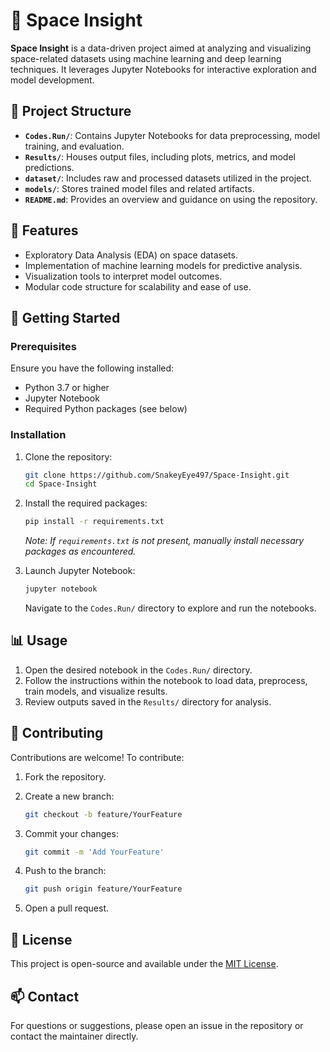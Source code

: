 
# 🚀 Space Insight

**Space Insight** is a data-driven project aimed at analyzing and visualizing space-related datasets using machine learning and deep learning techniques. It leverages Jupyter Notebooks for interactive exploration and model development.

## 📁 Project Structure

- **`Codes.Run/`**: Contains Jupyter Notebooks for data preprocessing, model training, and evaluation.
- **`Results/`**: Houses output files, including plots, metrics, and model predictions.
- **`dataset/`**: Includes raw and processed datasets utilized in the project.
- **`models/`**: Stores trained model files and related artifacts.
- **`README.md`**: Provides an overview and guidance on using the repository.

## 🧪 Features

- Exploratory Data Analysis (EDA) on space datasets.
- Implementation of machine learning models for predictive analysis.
- Visualization tools to interpret model outcomes.
- Modular code structure for scalability and ease of use.

## 🚀 Getting Started

### Prerequisites

Ensure you have the following installed:

- Python 3.7 or higher
- Jupyter Notebook
- Required Python packages (see below)

### Installation

1. Clone the repository:
   ```bash
   git clone https://github.com/SnakeyEye497/Space-Insight.git
   cd Space-Insight
   ```

2. Install the required packages:
   ```bash
   pip install -r requirements.txt
   ```

   *Note: If `requirements.txt` is not present, manually install necessary packages as encountered.*

3. Launch Jupyter Notebook:
   ```bash
   jupyter notebook
   ```

   Navigate to the `Codes.Run/` directory to explore and run the notebooks.

## 📊 Usage

1. Open the desired notebook in the `Codes.Run/` directory.
2. Follow the instructions within the notebook to load data, preprocess, train models, and visualize results.
3. Review outputs saved in the `Results/` directory for analysis.

## 🤝 Contributing

Contributions are welcome! To contribute:

1. Fork the repository.
2. Create a new branch:
   ```bash
   git checkout -b feature/YourFeature
   ```

3. Commit your changes:
   ```bash
   git commit -m 'Add YourFeature'
   ```

4. Push to the branch:
   ```bash
   git push origin feature/YourFeature
   ```

5. Open a pull request.

## 📄 License

This project is open-source and available under the [MIT License](LICENSE).

## 📫 Contact

For questions or suggestions, please open an issue in the repository or contact the maintainer directly.
